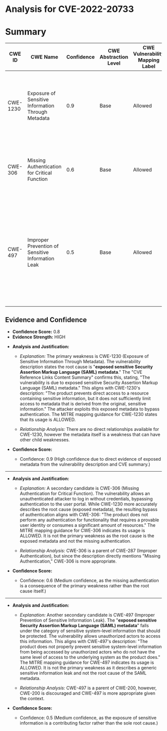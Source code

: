 # Analysis for CVE-2022-20733

# Summary
| CWE ID | CWE Name | Confidence | CWE Abstraction Level | CWE Vulnerability Mapping Label | CWE-Vulnerability Mapping Notes |
|---|---|---|---|---|---|
| CWE-1230 | Exposure of Sensitive Information Through Metadata | 0.9 | Base | Allowed | Primary CWE: The **exposed sensitive Security Assertion Markup Language (SAML) metadata** is the root cause. |
| CWE-306 | Missing Authentication for Critical Function | 0.6 | Base | Allowed | Secondary Candidate: The impact is to bypass authentication, which could be due to missing authentication. |
| CWE-497 | Improper Prevention of Sensitive Information Leak | 0.5 | Base | Allowed | Secondary Candidate: The vulnerability involves **exposed sensitive Security Assertion Markup Language (SAML) metadata**, which is a form of sensitive information. |

## Evidence and Confidence

*   **Confidence Score:** 0.8
*   **Evidence Strength:** HIGH

- **Analysis and Justification:**  
  - *Explanation:* The primary weakness is CWE-1230 (Exposure of Sensitive Information Through Metadata). The vulnerability description states the root cause is "**exposed sensitive Security Assertion Markup Language (SAML) metadata**." The "CVE Reference Links Content Summary" confirms this, stating, "The vulnerability is due to exposed sensitive Security Assertion Markup Language (SAML) metadata." This aligns with CWE-1230's description: "The product prevents direct access to a resource containing sensitive information, but it does not sufficiently limit access to metadata that is derived from the original, sensitive information." The attacker exploits this exposed metadata to bypass authentication. The MITRE mapping guidance for CWE-1230 states that its usage is ALLOWED.

  - *Relationship Analysis:* There are no direct relationships available for CWE-1230, however the metadata itself is a weakness that can have other child weaknesses.

- **Confidence Score:**  
  - Confidence: 0.9 (High confidence due to direct evidence of exposed metadata from the vulnerability description and CVE summary.)

---

- **Analysis and Justification:**  
  - *Explanation:* A secondary candidate is CWE-306 (Missing Authentication for Critical Function). The vulnerability allows an unauthenticated attacker to log in without credentials, bypassing authentication to the user portal. While CWE-1230 more accurately describes the root cause (exposed metadata), the resulting bypass of authentication aligns with CWE-306: "The product does not perform any authentication for functionality that requires a provable user identity or consumes a significant amount of resources." The MITRE mapping guidance for CWE-306 indicates its usage is ALLOWED. It is not the primary weakness as the root cause is the exposed metadata and not the missing authentication.

  - *Relationship Analysis:* CWE-306 is a parent of CWE-287 (Improper Authentication), but since the description directly mentions "Missing Authentication," CWE-306 is more appropriate.

- **Confidence Score:**  
  - Confidence: 0.6 (Medium confidence, as the missing authentication is a consequence of the primary weakness rather than the root cause itself.)

---

- **Analysis and Justification:**  
  - *Explanation:* Another secondary candidate is CWE-497 (Improper Prevention of Sensitive Information Leak). The "**exposed sensitive Security Assertion Markup Language (SAML) metadata**" falls under the category of sensitive system-level information that should be protected. The vulnerability allows unauthorized actors to access this information. This aligns with CWE-497's description: "The product does not properly prevent sensitive system-level information from being accessed by unauthorized actors who do not have the same level of access to the underlying system as the product does." The MITRE mapping guidance for CWE-497 indicates its usage is ALLOWED. It is not the primary weakness as it describes a generic sensitive information leak and not the root cause of the SAML metadata.

  - *Relationship Analysis:* CWE-497 is a parent of CWE-200, however, CWE-200 is discouraged and CWE-497 is more appropriate given the context.

- **Confidence Score:**  
  - Confidence: 0.5 (Medium confidence, as the exposure of sensitive information is a contributing factor rather than the sole root cause.)
